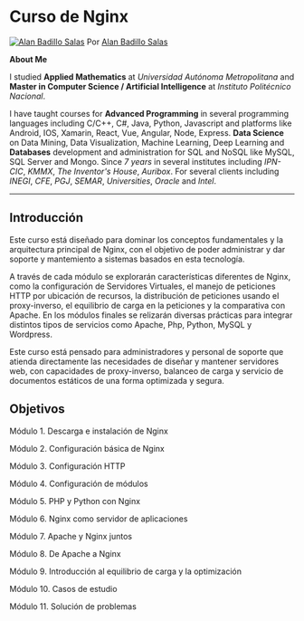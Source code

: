 # Curso de Nginx

[![Alan Badillo Salas](https://avatars.githubusercontent.com/u/79223578?s=40&v=4 "Alan Badillo Salas")](https://github.com/dragonnomada) Por [Alan Badillo Salas](https://github.com/dragonnomada)

**About Me**

I studied **Applied Mathematics** at *Universidad Autónoma Metropolitana* 
and **Master in Computer Science / Artificial Intelligence** at *Instituto Politécnico Nacional*.

I have taught courses for **Advanced Programming** in several programming languages
including C/C++, C#, Java, Python, Javascript
and platforms like Android, IOS, Xamarin, React, Vue, Angular, Node, Express.
**Data Science** on Data Mining, Data Visualization, Machine Learning, Deep Learning
and **Databases** development and administration for SQL and NoSQL like MySQL, SQL Server and Mongo.
Since *7 years* in several institutes 
including *IPN-CIC*, *KMMX*, *The Inventor's House*, *Auribox*.
For several clients including *INEGI*, *CFE*, *PGJ*, *SEMAR*, *Universities*, *Oracle* and *Intel*.

---

## Introducción

Este curso está diseñado para dominar los conceptos fundamentales y la arquitectura principal de Nginx, con el objetivo de poder administrar y dar soporte y mantemiento a sistemas basados en esta tecnología.

A través de cada módulo se explorarán características diferentes de Nginx, como la configuración de Servidores Virtuales, el manejo de peticiones HTTP por ubicación de recursos, la distribución de peticiones usando el proxy-inverso, el equilibrio de carga en la peticiones y la comparativa con Apache. En los módulos finales se relizarán diversas prácticas para integrar distintos tipos de servicios como Apache, Php, Python, MySQL y Wordpress.

Este curso está pensado para administradores y personal de soporte que atienda directamente las necesidades de diseñar y mantener servidores web, con capacidades de proxy-inverso, balanceo de carga y servicio de documentos estáticos de una forma optimizada y segura.

## Objetivos

Módulo 1. Descarga e instalación de Nginx

Módulo 2. Configuración básica de Nginx

Módulo 3. Configuración HTTP

Módulo 4. Configuración de módulos

Módulo 5. PHP y Python con Nginx

Módulo 6. Nginx como servidor de aplicaciones

Módulo 7. Apache y Nginx juntos

Módulo 8. De Apache a Nginx

Módulo 9. Introducción al equilibrio de carga y la optimización

Módulo 10. Casos de estudio

Módulo 11. Solución de problemas
